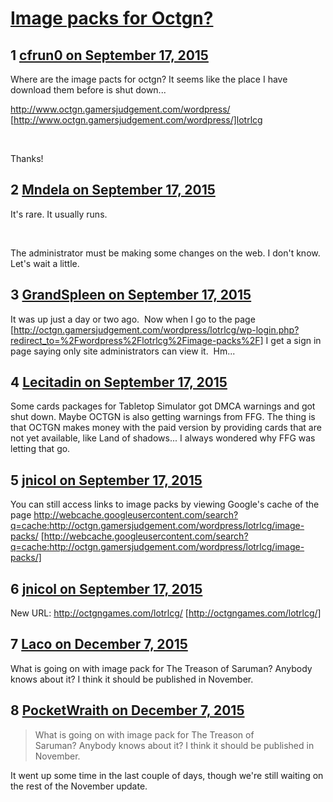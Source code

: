 # [Image packs for Octgn?](https://community.fantasyflightgames.com/topic/188704-image-packs-for-octgn/)

## 1 [cfrun0 on September 17, 2015](https://community.fantasyflightgames.com/topic/188704-image-packs-for-octgn/?do=findComment&comment=1801468)

Where are the image pacts for octgn? It seems like the place I have download them before is shut down...

http://www.octgn.gamersjudgement.com/wordpress/ [http://www.octgn.gamersjudgement.com/wordpress/]lotrlcg

 

Thanks!

## 2 [Mndela on September 17, 2015](https://community.fantasyflightgames.com/topic/188704-image-packs-for-octgn/?do=findComment&comment=1801577)

It's rare. It usually runs.

 

The administrator must be making some changes on the web. I don't know. Let's wait a little.

## 3 [GrandSpleen on September 17, 2015](https://community.fantasyflightgames.com/topic/188704-image-packs-for-octgn/?do=findComment&comment=1801619)

It was up just a day or two ago.  Now when I go to the page [http://octgn.gamersjudgement.com/wordpress/lotrlcg/wp-login.php?redirect_to=%2Fwordpress%2Flotrlcg%2Fimage-packs%2F] I get a sign in page saying only site administrators can view it.  Hm...

## 4 [Lecitadin on September 17, 2015](https://community.fantasyflightgames.com/topic/188704-image-packs-for-octgn/?do=findComment&comment=1801672)

Some cards packages for Tabletop Simulator got DMCA warnings and got shut down. Maybe OCTGN is also getting warnings from FFG. The thing is that OCTGN makes money with the paid version by providing cards that are not yet available, like Land of shadows... I always wondered why FFG was letting that go.

## 5 [jnicol on September 17, 2015](https://community.fantasyflightgames.com/topic/188704-image-packs-for-octgn/?do=findComment&comment=1802503)

You can still access links to image packs by viewing Google's cache of the page http://webcache.googleusercontent.com/search?q=cache:http://octgn.gamersjudgement.com/wordpress/lotrlcg/image-packs/ [http://webcache.googleusercontent.com/search?q=cache:http://octgn.gamersjudgement.com/wordpress/lotrlcg/image-packs/]

## 6 [jnicol on September 17, 2015](https://community.fantasyflightgames.com/topic/188704-image-packs-for-octgn/?do=findComment&comment=1802837)

New URL: http://octgngames.com/lotrlcg/ [http://octgngames.com/lotrlcg/]

## 7 [Laco on December 7, 2015](https://community.fantasyflightgames.com/topic/188704-image-packs-for-octgn/?do=findComment&comment=1923375)

What is going on with image pack for The Treason of Saruman? Anybody knows about it? I think it should be published in November.

## 8 [PocketWraith on December 7, 2015](https://community.fantasyflightgames.com/topic/188704-image-packs-for-octgn/?do=findComment&comment=1923466)

> What is going on with image pack for The Treason of Saruman? Anybody knows about it? I think it should be published in November.

It went up some time in the last couple of days, though we're still waiting on the rest of the November update.

